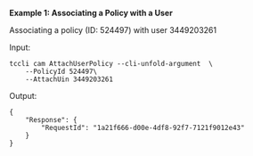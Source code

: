 **Example 1: Associating a Policy with a User**

Associating a policy (ID: 524497) with user 3449203261

Input: 

```
tccli cam AttachUserPolicy --cli-unfold-argument  \
    --PolicyId 524497\
    --AttachUin 3449203261
```

Output: 
```
{
    "Response": {
        "RequestId": "1a21f666-d00e-4df8-92f7-7121f9012e43"
    }
}
```

